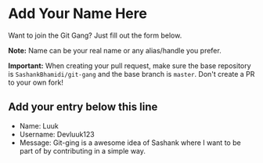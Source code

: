 # Add Your Name Here

Want to join the Git Gang? Just fill out the form below.

**Note:** Name can be your real name or any alias/handle you prefer.

**Important:** When creating your pull request, make sure the base repository is `SashankBhamidi/git-gang` and the base branch is `master`. Don't create a PR to your own fork!

## Add your entry below this line

- Name: Luuk
- Username: Devluuk123
- Message: Git-ging is a awesome idea of Sashank where I want to be part of by contributing in a simple way.
